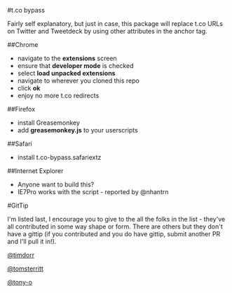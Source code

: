 #t.co bypass

Fairly self explanatory, but just in case, this package will replace t.co URLs on Twitter and Tweetdeck by using other attributes in the anchor tag.

##Chrome

- navigate to the __extensions__ screen
- ensure that __developer mode__ is checked
- select __load unpacked extensions__
- navigate to wherever you cloned this repo
- click __ok__
- enjoy no more t.co redirects

##Firefox

- install Greasemonkey
- add __greasemonkey.js__ to your userscripts

##Safari
- install t.co-bypass.safariextz

##Internet Explorer
- Anyone want to build this?
- IE7Pro works with the script - reported by @nhantrn

#GitTip

I'm listed last, I encourage you to give to the all the folks in the list - they've all contributed in some way shape or form.  There are others but they don't have a gittip (if you contributed and you do have gittip, submit another PR and I'll pull it in!).

[@timdorr](https://www.gittip.com/timdorr/)

[@tomsterritt](https://www.gittip.com/tomsterrit/)

[@tony-o](https://www.gittip.com/tony-o/)
